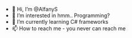 - 👋 Hi, I’m @AlfanyS
- 👀 I’m interested in hmm.. Programming?
- 🌱 I’m currently learning C# frameworks
- 📫 How to reach me - you never can reach me

<!---
AlfanyS/AlfanyS is a ✨ special ✨ repository because its `README.md` (this file) appears on your GitHub profile.
You can click the Preview link to take a look at your changes.
--->
